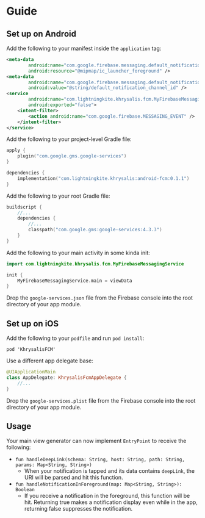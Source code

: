 # Guide

## Set up on Android

Add the following to your manifest inside the `application` tag:

```xml
<meta-data
        android:name="com.google.firebase.messaging.default_notification_icon"
        android:resource="@mipmap/ic_launcher_foreground" />
<meta-data
        android:name="com.google.firebase.messaging.default_notification_channel_id"
        android:value="@string/default_notification_channel_id" />
<service
        android:name="com.lightningkite.khrysalis.fcm.MyFirebaseMessagingService"
        android:exported="false">
    <intent-filter>
        <action android:name="com.google.firebase.MESSAGING_EVENT" />
    </intent-filter>
</service>
```

Add the following to your project-level Gradle file:

```kotlin
apply {
    plugin("com.google.gms.google-services")
}

dependencies {
    implementation("com.lightningkite.khrysalis:android-fcm:0.1.1")
}
```

Add the following to your root Gradle file:

```kotlin
buildscript {
    //...
    dependencies {
        //...
        classpath("com.google.gms:google-services:4.3.3")
    }
}
```

Add the following to your main activity in some kinda init:
```kotlin
import com.lightningkite.khrysalis.fcm.MyFirebaseMessagingService

init {
    MyFirebaseMessagingService.main = viewData
}
```

Drop the `google-services.json` file from the Firebase console into the root directory of your app module.

## Set up on iOS

Add the following to your `podfile` and run `pod install`:

```
pod 'KhrysalisFCM'
```

Use a different app delegate base:

```swift
@UIApplicationMain
class AppDelegate: KhrysalisFcmAppDelegate {
    //...
}
```

Drop the `google-services.plist` file from the Firebase console into the root directory of your app module.

## Usage

Your main view generator can now implement `EntryPoint` to receive the following:

- `fun handleDeepLink(schema: String, host: String, path: String, params: Map<String, String>)`
    - When your notification is tapped and its data contains `deepLink`, the URI will be parsed and hit this function.
- `fun handleNotificationInForeground(map: Map<String, String>): Boolean` 
    - If you receive a notification in the foreground, this function will be hit.  Returning true makes a notification display even while in the app, returning false suppresses the notification.


